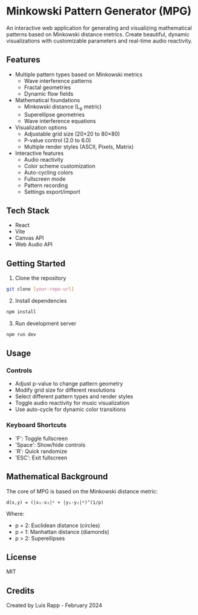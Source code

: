# Minkowski Pattern Generator (MPG)

An interactive web application for generating and visualizing mathematical patterns based on Minkowski distance metrics. Create beautiful, dynamic visualizations with customizable parameters and real-time audio reactivity.

## Features

- Multiple pattern types based on Minkowski metrics
  - Wave interference patterns
  - Fractal geometries
  - Dynamic flow fields
- Mathematical foundations
  - Minkowski distance (L<sub>p</sub> metric)
  - Superellipse geometries
  - Wave interference equations
- Visualization options
  - Adjustable grid size (20×20 to 80×80)
  - P-value control (2.0 to 6.0)
  - Multiple render styles (ASCII, Pixels, Matrix)
- Interactive features
  - Audio reactivity
  - Color scheme customization
  - Auto-cycling colors
  - Fullscreen mode
  - Pattern recording
  - Settings export/import

## Tech Stack

- React
- Vite
- Canvas API
- Web Audio API

## Getting Started

1. Clone the repository
```bash
git clone [your-repo-url]
```

2. Install dependencies
```bash
npm install
```

3. Run development server
```bash
npm run dev
```

## Usage

### Controls
- Adjust p-value to change pattern geometry
- Modify grid size for different resolutions
- Select different pattern types and render styles
- Toggle audio reactivity for music visualization
- Use auto-cycle for dynamic color transitions

### Keyboard Shortcuts
- 'F': Toggle fullscreen
- 'Space': Show/hide controls
- 'R': Quick randomize
- 'ESC': Exit fullscreen

## Mathematical Background

The core of MPG is based on the Minkowski distance metric:

```
d(x,y) = (|x₁-x₂|ᵖ + |y₁-y₂|ᵖ)^(1/p)
```

Where:
- p = 2: Euclidean distance (circles)
- p = 1: Manhattan distance (diamonds)
- p > 2: Superellipses

## License

MIT

## Credits

Created by Luis Rapp - February 2024 